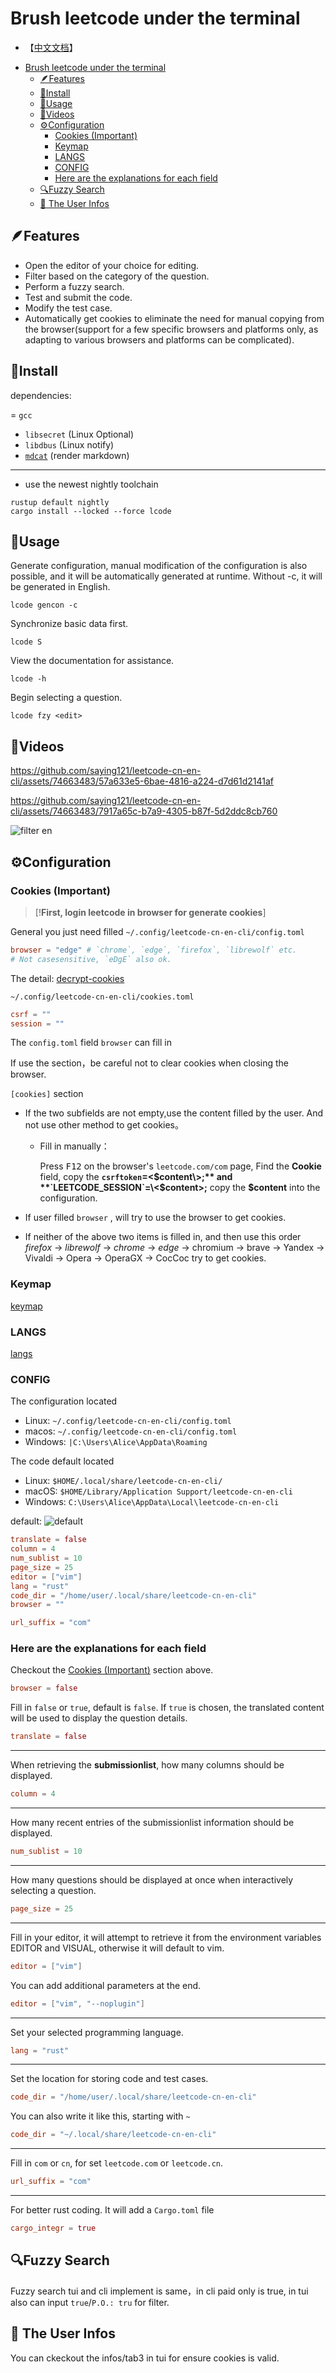 # Brush leetcode under the terminal

- 【[中文文档](./README-CN.md)】

<!--toc:start-->
- [Brush leetcode under the terminal](#brush-leetcode-under-the-terminal)
  - [🪶Features](#🪶features)
  - [💄Install](#💄install)
  - [🔧Usage](#🔧usage)
  - [📼Videos](#📼videos)
  - [⚙️Configuration](#️configuration)
    - [Cookies (Important)](#cookies-important)
    - [Keymap](#keymap)
    - [LANGS](#langs)
    - [CONFIG](#config)
    - [Here are the explanations for each field](#here-are-the-explanations-for-each-field)
  - [🔍Fuzzy Search](#🔍fuzzy-search)
  - [👣 The User Infos](#👣-the-user-infos)
<!--toc:end-->

## 🪶Features

- Open the editor of your choice for editing.
- Filter based on the category of the question.
- Perform a fuzzy search.
- Test and submit the code.
- Modify the test case.
- Automatically get cookies to eliminate the need for manual copying from
  the browser(support for a few specific browsers and platforms only,
  as adapting to various browsers and platforms can be complicated).

## 💄Install

dependencies:

= `gcc`
- `libsecret` (Linux Optional)
- `libdbus` (Linux notify)
- [`mdcat`](https://github.com/swsnr/mdcat/) (render markdown)

---

- use the newest nightly toolchain

```shell
rustup default nightly
cargo install --locked --force lcode
```

## 🔧Usage

Generate configuration, manual modification of the configuration is also possible,
and it will be automatically generated at runtime.
Without -c, it will be generated in English.

```shell
lcode gencon -c
```

Synchronize basic data first.

```shell
lcode S
```

View the documentation for assistance.

```shell
lcode -h
```

Begin selecting a question.

```shell
lcode fzy <edit>
```

## 📼Videos

<https://github.com/saying121/leetcode-cn-en-cli/assets/74663483/57a633e5-6bae-4816-a224-d7d61d2141af>

<https://github.com/saying121/leetcode-cn-en-cli/assets/74663483/7917a65c-b7a9-4305-b87f-5d2ddc8cb760>

![filter en](./pictures/filter_en.png)

## ⚙️Configuration

### Cookies (Important)

> [!**First, login leetcode in browser for generate cookies**]

General you just need filled `~/.config/leetcode-cn-en-cli/config.toml`

```toml
browser = "edge" # `chrome`, `edge`, `firefox`, `librewolf` etc.
# Not casesensitive, `eDgE` also ok.
```

The detail: [decrypt-cookies](https://github.com/saying121/tidy-browser/tree/master/crates/decrypt-cookies#test-status)

`~/.config/leetcode-cn-en-cli/cookies.toml`

```toml
csrf = ""
session = ""
```

The `config.toml` field `browser` can fill in

If use the section，be careful not to clear cookies when closing the browser.

`[cookies]` section

- If the two subfields are not empty,use the content filled by the user.
  And not use other method to get cookies。

  - Fill in manually：

    Press <kbd>F12</kbd> on the browser's `leetcode.com/com` page,
    Find the **Cookie** field, copy the **`csrftoken`=\<$content\>;**
    and **`LEETCODE_SESSION`=\<$content\>;** copy the **$content** into the configuration.

- If user filled `browser` , will try to use the browser to get cookies.

- If neither of the above two items is filled in,
  and then use this order
  _firefox_ -> _librewolf_ -> _chrome_ -> _edge_ -> chromium
  -> brave -> Yandex ->  Vivaldi -> Opera -> OperaGX -> CocCoc
  try to get cookies.

### Keymap

[keymap](./KEYMAP.md)

### LANGS

[langs](./LANGS.md)

### CONFIG

The configuration located

- Linux: `~/.config/leetcode-cn-en-cli/config.toml`
- macos: `~/.config/leetcode-cn-en-cli/config.toml`
- Windows: `|C:\Users\Alice\AppData\Roaming`

The code default located

- Linux: `$HOME/.local/share/leetcode-cn-en-cli/`
- macOS: `$HOME/Library/Application Support/leetcode-cn-en-cli`
- Windows: `C:\Users\Alice\AppData\Local\leetcode-cn-en-cli`

default:
![default](./pictures/screen_shot_.png)

```toml
translate = false
column = 4
num_sublist = 10
page_size = 25
editor = ["vim"]
lang = "rust"
code_dir = "/home/user/.local/share/leetcode-cn-en-cli"
browser = ""

url_suffix = "com"
```

### Here are the explanations for each field

Checkout the [Cookies (Important)](#cookies-important) section above.

```toml
browser = false
```

Fill in `false` or `true`, default is `false`.
If `true` is chosen, the translated content
will be used to display the question details.

```toml
translate = false
```

---

When retrieving the **submissionlist**, how many columns should be displayed.

```toml
column = 4
```

---

How many recent entries of the submissionlist information should be displayed.

```toml
num_sublist = 10
```

---

How many questions should be displayed at once when interactively selecting a question.

```toml
page_size = 25
```

---

Fill in your editor, it will attempt to retrieve it from
the environment variables EDITOR and VISUAL,
otherwise it will default to vim.

```toml
editor = ["vim"]
```

You can add additional parameters at the end.

```toml
editor = ["vim", "--noplugin"]
```

---

Set your selected programming language.

```toml
lang = "rust"
```

---

Set the location for storing code and test cases.

```toml
code_dir = "/home/user/.local/share/leetcode-cn-en-cli"
```

You can also write it like this, starting with `~`

```toml
code_dir = "~/.local/share/leetcode-cn-en-cli"
```

---

Fill in `com` or `cn`, for set `leetcode.com` or `leetcode.cn`.

```toml
url_suffix = "com"
```

---

For better rust coding. It will add a `Cargo.toml` file

```toml
cargo_integr = true
```

## 🔍Fuzzy Search

Fuzzy search tui and cli implement is same，in cli paid only is true,
in tui also can input `true`/`P.O.: tru` for filter.

## 👣 The User Infos

You can ckeckout the infos/tab3 in tui for ensure cookies is valid.
